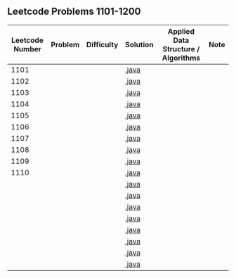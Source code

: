 ## Leetcode Problems 1101-1200

| Leetcode Number | Problem | Difficulty | Solution | Applied Data Structure / Algorithms | Note |
|---|---|---|---|---|---|
| 1101 | []() | | [.java](src/main/java/com.search2026.leetcode.problems/.java) | | | | |
| 1102 | []() | | [.java](src/main/java/com.search2026.leetcode.problems/.java) | | | | |
| 1103 | []() | | [.java](src/main/java/com.search2026.leetcode.problems/.java) | | | | |
| 1104 | []() | | [.java](src/main/java/com.search2026.leetcode.problems/.java) | | | | |
| 1105 | []() | | [.java](src/main/java/com.search2026.leetcode.problems/.java) | | | | |
| 1106 | []() | | [.java](src/main/java/com.search2026.leetcode.problems/.java) | | | | |
| 1107 | []() | | [.java](src/main/java/com.search2026.leetcode.problems/.java) | | | | |
| 1108 | []() | | [.java](src/main/java/com.search2026.leetcode.problems/.java) | | | | |
| 1109 | []() | | [.java](src/main/java/com.search2026.leetcode.problems/.java) | | | | |
| 1110 | []() | | [.java](src/main/java/com.search2026.leetcode.problems/.java) | | | | |
| | []() | | [.java](src/main/java/com.search2026.leetcode.problems/.java) | | | | |
| | []() | | [.java](src/main/java/com.search2026.leetcode.problems/.java) | | | | |
| | []() | | [.java](src/main/java/com.search2026.leetcode.problems/.java) | | | | |
| | []() | | [.java](src/main/java/com.search2026.leetcode.problems/.java) | | | | |
| | []() | | [.java](src/main/java/com.search2026.leetcode.problems/.java) | | | | |
| | []() | | [.java](src/main/java/com.search2026.leetcode.problems/.java) | | | | |
| | []() | | [.java](src/main/java/com.search2026.leetcode.problems/.java) | | | | |
| | []() | | [.java](src/main/java/com.search2026.leetcode.problems/.java) | | | | |
